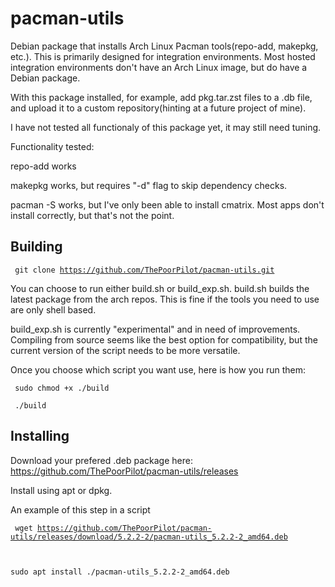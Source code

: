# pacman-utils
Debian package that installs Arch Linux Pacman tools(repo-add, makepkg, etc.). This is primarily designed for integration environments. Most hosted integration environments don't have an Arch Linux image, but do have a Debian package.

With this package installed, for example, add pkg.tar.zst files to a .db file, and upload it to a custom repository(hinting at a future project of mine).

I have not tested all functionaly of this package yet, it may still need tuning.

Functionality tested:

repo-add works

makepkg works, but requires "-d" flag to skip dependency checks.

pacman -S works, but I've only been able to install cmatrix. Most apps don't install correctly, but that's not the point.

## Building

<code> git clone https://github.com/ThePoorPilot/pacman-utils.git </code>

You can choose to run either build.sh or build_exp.sh. build.sh builds the latest package from the arch repos. This is fine if the tools you need to use are only shell based.

build_exp.sh is currently "experimental" and in need of improvements. Compiling from source seems like the best option for compatibility, but the current version of the script needs to be more versatile.

Once you choose which script you want use, here is how you run them:

<code> sudo chmod +x ./build </code>

<code> ./build </code>

## Installing
Download your prefered .deb package here: https://github.com/ThePoorPilot/pacman-utils/releases

Install using apt or dpkg.

An example of this step in a script

<code> wget https://github.com/ThePoorPilot/pacman-utils/releases/download/5.2.2-2/pacman-utils_5.2.2-2_amd64.deb
  
  sudo apt install ./pacman-utils_5.2.2-2_amd64.deb
</code>
